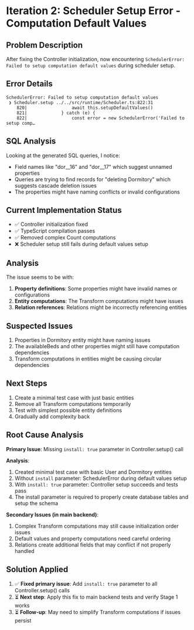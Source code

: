 # Iteration 2: Scheduler Setup Error - Computation Default Values

## Problem Description
After fixing the Controller initialization, now encountering `SchedulerError: Failed to setup computation default values` during scheduler setup.

## Error Details
```
SchedulerError: Failed to setup computation default values
 ❯ Scheduler.setup ../../src/runtime/Scheduler.ts:822:31
    820|                 await this.setupDefaultValues()
    821|             } catch (e) {
    822|                 const error = new SchedulerError('Failed to setup comp…
```

## SQL Analysis
Looking at the generated SQL queries, I notice:
- Field names like "dor__16" and "dor__17" which suggest unnamed properties
- Queries are trying to find records for "deleting Dormitory" which suggests cascade deletion issues
- The properties might have naming conflicts or invalid configurations

## Current Implementation Status  
- ✅ Controller initialization fixed
- ✅ TypeScript compilation passes
- ✅ Removed complex Count computations 
- ❌ Scheduler setup still fails during default values setup

## Analysis
The issue seems to be with:
1. **Property definitions**: Some properties might have invalid names or configurations
2. **Entity computations**: The Transform computations might have issues
3. **Relation references**: Relations might be incorrectly referencing entities

## Suspected Issues
1. Properties in Dormitory entity might have naming issues
2. The availableBeds and other properties might still have computation dependencies
3. Transform computations in entities might be causing circular dependencies

## Next Steps
1. Create a minimal test case with just basic entities
2. Remove all Transform computations temporarily
3. Test with simplest possible entity definitions
4. Gradually add complexity back

## Root Cause Analysis
**Primary Issue**: Missing `install: true` parameter in Controller.setup() call

**Analysis**:
1. Created minimal test case with basic User and Dormitory entities
2. Without `install` parameter: SchedulerError during default values setup
3. With `install: true` parameter: Controller setup succeeds and tests pass
4. The install parameter is required to properly create database tables and setup the schema

**Secondary Issues (in main backend)**:
1. Complex Transform computations may still cause initialization order issues
2. Default values and property computations need careful ordering
3. Relations create additional fields that may conflict if not properly handled

## Solution Applied
1. ✅ **Fixed primary issue**: Add `install: true` parameter to all Controller.setup() calls
2. ⏳ **Next step**: Apply this fix to main backend tests and verify Stage 1 works
3. ⏳ **Follow-up**: May need to simplify Transform computations if issues persist